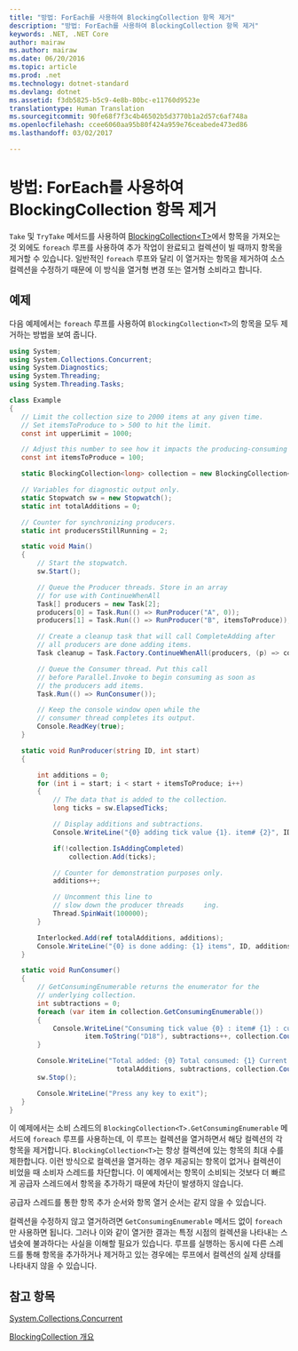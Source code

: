 ```yaml
---
title: "방법: ForEach를 사용하여 BlockingCollection 항목 제거"
description: "방법: ForEach를 사용하여 BlockingCollection 항목 제거"
keywords: .NET, .NET Core
author: mairaw
ms.author: mairaw
ms.date: 06/20/2016
ms.topic: article
ms.prod: .net
ms.technology: dotnet-standard
ms.devlang: dotnet
ms.assetid: f3db5825-b5c9-4e8b-80bc-e11760d9523e
translationtype: Human Translation
ms.sourcegitcommit: 90fe68f7f3c4b46502b5d3770b1a2d57c6af748a
ms.openlocfilehash: ccee6060aa95b80f424a959e76ceabede473ed86
ms.lasthandoff: 03/02/2017

---
```


# <a name="how-to-use-foreach-to-remove-items-in-a-blockingcollection"></a>방법: ForEach를 사용하여 BlockingCollection 항목 제거

`Take` 및 `TryTake` 메서드를 사용하여 [BlockingCollection&lt;T&gt;](https://docs.microsoft.com/dotnet/core/api/System.Collections.Concurrent.BlockingCollection-1)에서 항목을 가져오는 것 외에도 `foreach` 루프를 사용하여 추가 작업이 완료되고 컬렉션이 빌 때까지 항목을 제거할 수 있습니다. 일반적인 `foreach` 루프와 달리 이 열거자는 항목을 제거하여 소스 컬렉션을 수정하기 때문에 이 방식을 열거형 변경 또는 열거형 소비라고 합니다.

## <a name="example"></a>예제

다음 예제에서는 `foreach` 루프를 사용하여 `BlockingCollection<T>`의 항목을 모두 제거하는 방법을 보여 줍니다. 

```csharp
using System;
using System.Collections.Concurrent;
using System.Diagnostics;
using System.Threading;
using System.Threading.Tasks;

class Example
{
   // Limit the collection size to 2000 items at any given time.
   // Set itemsToProduce to > 500 to hit the limit.
   const int upperLimit = 1000;

   // Adjust this number to see how it impacts the producing-consuming pattern.
   const int itemsToProduce = 100;

   static BlockingCollection<long> collection = new BlockingCollection<long>(upperLimit);

   // Variables for diagnostic output only.
   static Stopwatch sw = new Stopwatch();
   static int totalAdditions = 0;

   // Counter for synchronizing producers.
   static int producersStillRunning = 2;

   static void Main()
   {
       // Start the stopwatch.
       sw.Start();

       // Queue the Producer threads. Store in an array
       // for use with ContinueWhenAll
       Task[] producers = new Task[2];
       producers[0] = Task.Run(() => RunProducer("A", 0));
       producers[1] = Task.Run(() => RunProducer("B", itemsToProduce));

       // Create a cleanup task that will call CompleteAdding after
       // all producers are done adding items.
       Task cleanup = Task.Factory.ContinueWhenAll(producers, (p) => collection.CompleteAdding());

       // Queue the Consumer thread. Put this call
       // before Parallel.Invoke to begin consuming as soon as
       // the producers add items.
       Task.Run(() => RunConsumer());

       // Keep the console window open while the
       // consumer thread completes its output.
       Console.ReadKey(true);
   }

   static void RunProducer(string ID, int start)
   {

       int additions = 0;
       for (int i = start; i < start + itemsToProduce; i++)
       {
           // The data that is added to the collection.
           long ticks = sw.ElapsedTicks;

           // Display additions and subtractions.
           Console.WriteLine("{0} adding tick value {1}. item# {2}", ID, ticks, i);

           if(!collection.IsAddingCompleted)
               collection.Add(ticks);

           // Counter for demonstration purposes only.
           additions++;

           // Uncomment this line to
           // slow down the producer threads     ing.
           Thread.SpinWait(100000);
       }

       Interlocked.Add(ref totalAdditions, additions);
       Console.WriteLine("{0} is done adding: {1} items", ID, additions);
   }

   static void RunConsumer()
   {
       // GetConsumingEnumerable returns the enumerator for the
       // underlying collection.
       int subtractions = 0;
       foreach (var item in collection.GetConsumingEnumerable())
       {
           Console.WriteLine("Consuming tick value {0} : item# {1} : current count = {2}",
                   item.ToString("D18"), subtractions++, collection.Count);
       }

       Console.WriteLine("Total added: {0} Total consumed: {1} Current count: {2} ",
                           totalAdditions, subtractions, collection.Count);
       sw.Stop();

       Console.WriteLine("Press any key to exit");
   }
}

```

이 예제에서는 소비 스레드의 `BlockingCollection<T>.GetConsumingEnumerable` 메서드에 `foreach` 루프를 사용하는데, 이 루프는 컬렉션을 열거하면서 해당 컬렉션의 각 항목을 제거합니다. `BlockingCollection<T>`는 항상 컬렉션에 있는 항목의 최대 수를 제한합니다. 이런 방식으로 컬렉션을 열거하는 경우 제공되는 항목이 없거나 컬렉션이 비었을 때 소비자 스레드를 차단합니다. 이 예제에서는 항목이 소비되는 것보다 더 빠르게 공급자 스레드에서 항목을 추가하기 때문에 차단이 발생하지 않습니다. 

공급자 스레드를 통한 항목 추가 순서와 항목 열거 순서는 같지 않을 수 있습니다.

컬렉션을 수정하지 않고 열거하려면 `GetConsumingEnumerable` 메서드 없이 `foreach`만 사용하면 됩니다. 그러나 이와 같이 열거한 결과는 특정 시점의 컬렉션을 나타내는 스냅숏에 불과하다는 사실을 이해할 필요가 있습니다. 루프를 실행하는 동시에 다른 스레드를 통해 항목을 추가하거나 제거하고 있는 경우에는 루프에서 컬렉션의 실제 상태를 나타내지 않을 수 있습니다.

## <a name="see-also"></a>참고 항목

[System.Collections.Concurrent](https://docs.microsoft.com/dotnet/core/api/System.Collections.Concurrent)

[BlockingCollection 개요](blockingcollection-overview.md)

